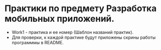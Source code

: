 # Практики по предмету Разработка мобильных приложений. #
- Work1 - практика и ее номер (Шаблон названий практик).
- Для проверки, к каждой практике будут приложены скрины работы программмы в README.
